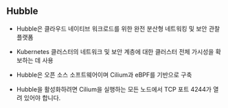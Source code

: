 ## Hubble

- Hubble은 클라우드 네이티브 워크로드를 위한 완전 분산형 네트워킹 및 보안 관찰 플랫폼

- Kubernetes 클러스터의 네트워크 및 보안 계층에 대한 클러스터 전체 가시성을 확보하는 데 사용

- Hubble은 오픈 소스 소프트웨어이며 Cilium과 eBPF를 기반으로 구축

- Hubble을 활성화하려면 Cilium을 실행하는 모든 노드에서 TCP 포트 4244가 열려 있어야 합니다.
